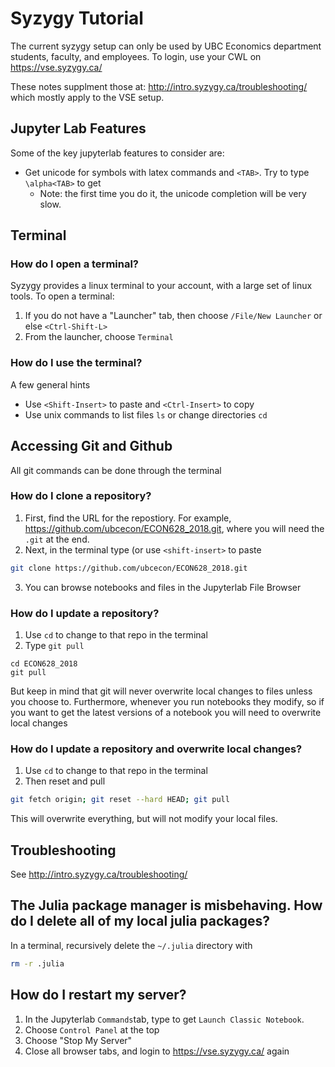 # Syzygy Tutorial

The current syzygy setup can only be used by UBC Economics department students, faculty, and employees.  To login, use your CWL on https://vse.syzygy.ca/ 

These notes supplment those at: http://intro.syzygy.ca/troubleshooting/ which mostly apply to the VSE setup.

## Jupyter Lab Features
Some of the key jupyterlab features to consider are:
- Get unicode for symbols with latex commands and `<TAB>`.  Try to type `\alpha<TAB>` to get 
  - Note: the first time you do it, the unicode completion will be very slow.

## Terminal

### How do I open a terminal?
Syzygy provides a linux terminal to your account, with a large set of linux tools.  To open a terminal:
1. If you do not have a "Launcher" tab, then choose `/File/New Launcher` or else `<Ctrl-Shift-L>`
2. From the launcher, choose `Terminal`

### How do I use the terminal?
A few general hints
- Use `<Shift-Insert>` to paste and `<Ctrl-Insert>` to copy
- Use unix commands to list files `ls` or change directories `cd`

## Accessing Git and Github
All git commands can be done through the terminal

### How do I clone a repository?
1. First, find the URL for the repostiory.  For example, https://github.com/ubcecon/ECON628_2018.git, where you will need the `.git` at the end.
2. Next, in the terminal type (or use `<shift-insert>` to paste
```bash
git clone https://github.com/ubcecon/ECON628_2018.git
```
3. You can browse notebooks and files in the Jupyterlab File Browser

### How do I update a repository?
1. Use `cd` to change to that repo in the terminal
2. Type `git pull`
```
cd ECON628_2018
git pull
```
But keep in mind that git will never overwrite local changes to files unless you choose to.  Furthermore, whenever you run notebooks they modify, so if you want to get the latest versions of a notebook you will need to overwrite local changes

### How do I update a repository and overwrite local changes?
1. Use `cd` to change to that repo in the terminal
2. Then reset and pull
```bash
git fetch origin; git reset --hard HEAD; git pull
```
This will overwrite everything, but will not modify your local files.

## Troubleshooting
See http://intro.syzygy.ca/troubleshooting/

## The Julia package manager is misbehaving.  How do I delete all of my local julia packages?
In a terminal, recursively delete the `~/.julia` directory with
```bash
rm -r .julia
```

## How do I restart my server?
1. In the Jupyterlab  `Commands`tab, type to get `Launch Classic Notebook`.
2. Choose `Control Panel` at the top
3. Choose "Stop My Server" 
4. Close all browser tabs, and login to https://vse.syzygy.ca/ again
